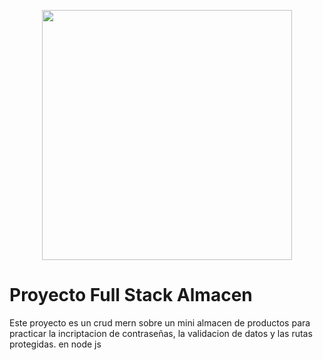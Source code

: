 <p align="center"><a href="https://laravel.com" target="_blank"><img src="https://upload.wikimedia.org/wikipedia/commons/d/d9/Node.js_logo.svg" width="400"></a></p>

# Proyecto Full Stack Almacen

Este proyecto es un crud mern sobre un mini almacen de productos para practicar la incriptacion de contraseñas, la validacion de datos y las rutas protegidas.
en node js
